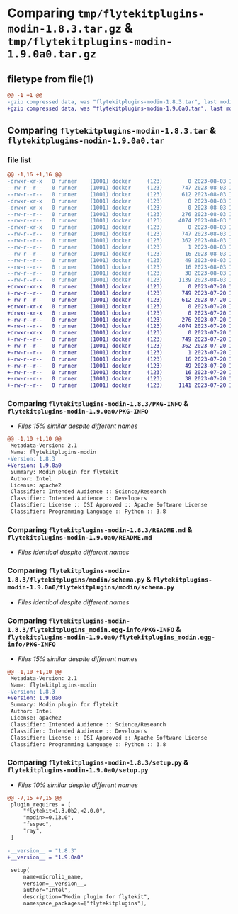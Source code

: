 # Comparing `tmp/flytekitplugins-modin-1.8.3.tar.gz` & `tmp/flytekitplugins-modin-1.9.0a0.tar.gz`

## filetype from file(1)

```diff
@@ -1 +1 @@
-gzip compressed data, was "flytekitplugins-modin-1.8.3.tar", last modified: Thu Aug  3 17:08:16 2023, max compression
+gzip compressed data, was "flytekitplugins-modin-1.9.0a0.tar", last modified: Thu Jul 20 18:58:22 2023, max compression
```

## Comparing `flytekitplugins-modin-1.8.3.tar` & `flytekitplugins-modin-1.9.0a0.tar`

### file list

```diff
@@ -1,16 +1,16 @@
-drwxr-xr-x   0 runner    (1001) docker     (123)        0 2023-08-03 17:08:16.000380 flytekitplugins-modin-1.8.3/
--rw-r--r--   0 runner    (1001) docker     (123)      747 2023-08-03 17:08:16.000380 flytekitplugins-modin-1.8.3/PKG-INFO
--rw-r--r--   0 runner    (1001) docker     (123)      612 2023-08-03 17:07:50.000000 flytekitplugins-modin-1.8.3/README.md
-drwxr-xr-x   0 runner    (1001) docker     (123)        0 2023-08-03 17:08:16.000380 flytekitplugins-modin-1.8.3/flytekitplugins/
-drwxr-xr-x   0 runner    (1001) docker     (123)        0 2023-08-03 17:08:16.000380 flytekitplugins-modin-1.8.3/flytekitplugins/modin/
--rw-r--r--   0 runner    (1001) docker     (123)      276 2023-08-03 17:07:50.000000 flytekitplugins-modin-1.8.3/flytekitplugins/modin/__init__.py
--rw-r--r--   0 runner    (1001) docker     (123)     4074 2023-08-03 17:07:50.000000 flytekitplugins-modin-1.8.3/flytekitplugins/modin/schema.py
-drwxr-xr-x   0 runner    (1001) docker     (123)        0 2023-08-03 17:08:16.000380 flytekitplugins-modin-1.8.3/flytekitplugins_modin.egg-info/
--rw-r--r--   0 runner    (1001) docker     (123)      747 2023-08-03 17:08:15.000000 flytekitplugins-modin-1.8.3/flytekitplugins_modin.egg-info/PKG-INFO
--rw-r--r--   0 runner    (1001) docker     (123)      362 2023-08-03 17:08:15.000000 flytekitplugins-modin-1.8.3/flytekitplugins_modin.egg-info/SOURCES.txt
--rw-r--r--   0 runner    (1001) docker     (123)        1 2023-08-03 17:08:15.000000 flytekitplugins-modin-1.8.3/flytekitplugins_modin.egg-info/dependency_links.txt
--rw-r--r--   0 runner    (1001) docker     (123)       16 2023-08-03 17:08:15.000000 flytekitplugins-modin-1.8.3/flytekitplugins_modin.egg-info/namespace_packages.txt
--rw-r--r--   0 runner    (1001) docker     (123)       49 2023-08-03 17:08:15.000000 flytekitplugins-modin-1.8.3/flytekitplugins_modin.egg-info/requires.txt
--rw-r--r--   0 runner    (1001) docker     (123)       16 2023-08-03 17:08:15.000000 flytekitplugins-modin-1.8.3/flytekitplugins_modin.egg-info/top_level.txt
--rw-r--r--   0 runner    (1001) docker     (123)       38 2023-08-03 17:08:16.000380 flytekitplugins-modin-1.8.3/setup.cfg
--rw-r--r--   0 runner    (1001) docker     (123)     1139 2023-08-03 17:08:08.000000 flytekitplugins-modin-1.8.3/setup.py
+drwxr-xr-x   0 runner    (1001) docker     (123)        0 2023-07-20 18:58:22.584710 flytekitplugins-modin-1.9.0a0/
+-rw-r--r--   0 runner    (1001) docker     (123)      749 2023-07-20 18:58:22.584710 flytekitplugins-modin-1.9.0a0/PKG-INFO
+-rw-r--r--   0 runner    (1001) docker     (123)      612 2023-07-20 18:57:54.000000 flytekitplugins-modin-1.9.0a0/README.md
+drwxr-xr-x   0 runner    (1001) docker     (123)        0 2023-07-20 18:58:22.584710 flytekitplugins-modin-1.9.0a0/flytekitplugins/
+drwxr-xr-x   0 runner    (1001) docker     (123)        0 2023-07-20 18:58:22.584710 flytekitplugins-modin-1.9.0a0/flytekitplugins/modin/
+-rw-r--r--   0 runner    (1001) docker     (123)      276 2023-07-20 18:57:54.000000 flytekitplugins-modin-1.9.0a0/flytekitplugins/modin/__init__.py
+-rw-r--r--   0 runner    (1001) docker     (123)     4074 2023-07-20 18:57:54.000000 flytekitplugins-modin-1.9.0a0/flytekitplugins/modin/schema.py
+drwxr-xr-x   0 runner    (1001) docker     (123)        0 2023-07-20 18:58:22.584710 flytekitplugins-modin-1.9.0a0/flytekitplugins_modin.egg-info/
+-rw-r--r--   0 runner    (1001) docker     (123)      749 2023-07-20 18:58:22.000000 flytekitplugins-modin-1.9.0a0/flytekitplugins_modin.egg-info/PKG-INFO
+-rw-r--r--   0 runner    (1001) docker     (123)      362 2023-07-20 18:58:22.000000 flytekitplugins-modin-1.9.0a0/flytekitplugins_modin.egg-info/SOURCES.txt
+-rw-r--r--   0 runner    (1001) docker     (123)        1 2023-07-20 18:58:22.000000 flytekitplugins-modin-1.9.0a0/flytekitplugins_modin.egg-info/dependency_links.txt
+-rw-r--r--   0 runner    (1001) docker     (123)       16 2023-07-20 18:58:22.000000 flytekitplugins-modin-1.9.0a0/flytekitplugins_modin.egg-info/namespace_packages.txt
+-rw-r--r--   0 runner    (1001) docker     (123)       49 2023-07-20 18:58:22.000000 flytekitplugins-modin-1.9.0a0/flytekitplugins_modin.egg-info/requires.txt
+-rw-r--r--   0 runner    (1001) docker     (123)       16 2023-07-20 18:58:22.000000 flytekitplugins-modin-1.9.0a0/flytekitplugins_modin.egg-info/top_level.txt
+-rw-r--r--   0 runner    (1001) docker     (123)       38 2023-07-20 18:58:22.584710 flytekitplugins-modin-1.9.0a0/setup.cfg
+-rw-r--r--   0 runner    (1001) docker     (123)     1141 2023-07-20 18:58:12.000000 flytekitplugins-modin-1.9.0a0/setup.py
```

### Comparing `flytekitplugins-modin-1.8.3/PKG-INFO` & `flytekitplugins-modin-1.9.0a0/PKG-INFO`

 * *Files 15% similar despite different names*

```diff
@@ -1,10 +1,10 @@
 Metadata-Version: 2.1
 Name: flytekitplugins-modin
-Version: 1.8.3
+Version: 1.9.0a0
 Summary: Modin plugin for flytekit
 Author: Intel
 License: apache2
 Classifier: Intended Audience :: Science/Research
 Classifier: Intended Audience :: Developers
 Classifier: License :: OSI Approved :: Apache Software License
 Classifier: Programming Language :: Python :: 3.8
```

### Comparing `flytekitplugins-modin-1.8.3/README.md` & `flytekitplugins-modin-1.9.0a0/README.md`

 * *Files identical despite different names*

### Comparing `flytekitplugins-modin-1.8.3/flytekitplugins/modin/schema.py` & `flytekitplugins-modin-1.9.0a0/flytekitplugins/modin/schema.py`

 * *Files identical despite different names*

### Comparing `flytekitplugins-modin-1.8.3/flytekitplugins_modin.egg-info/PKG-INFO` & `flytekitplugins-modin-1.9.0a0/flytekitplugins_modin.egg-info/PKG-INFO`

 * *Files 15% similar despite different names*

```diff
@@ -1,10 +1,10 @@
 Metadata-Version: 2.1
 Name: flytekitplugins-modin
-Version: 1.8.3
+Version: 1.9.0a0
 Summary: Modin plugin for flytekit
 Author: Intel
 License: apache2
 Classifier: Intended Audience :: Science/Research
 Classifier: Intended Audience :: Developers
 Classifier: License :: OSI Approved :: Apache Software License
 Classifier: Programming Language :: Python :: 3.8
```

### Comparing `flytekitplugins-modin-1.8.3/setup.py` & `flytekitplugins-modin-1.9.0a0/setup.py`

 * *Files 10% similar despite different names*

```diff
@@ -7,15 +7,15 @@
 plugin_requires = [
     "flytekit<1.3.0b2,<2.0.0",
     "modin>=0.13.0",
     "fsspec",
     "ray",
 ]
 
-__version__ = "1.8.3"
+__version__ = "1.9.0a0"
 
 setup(
     name=microlib_name,
     version=__version__,
     author="Intel",
     description="Modin plugin for flytekit",
     namespace_packages=["flytekitplugins"],
```

